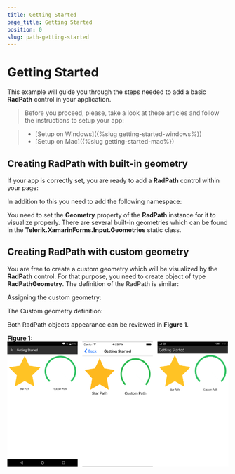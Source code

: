 ```yaml
---
title: Getting Started
page_title: Getting Started
position: 0
slug: path-getting-started
---
```


# Getting Started
   
This example will guide you through the steps needed to add a basic **RadPath** control in your application.

>Before you proceed, please, take a look at these articles and follow the instructions to setup your app:

>- [Setup on Windows]({%slug getting-started-windows%})
>- [Setup on Mac]({%slug getting-started-mac%})


## Creating RadPath with built-in geometry

If your app is correctly set, you are ready to add a **RadPath** control within your page:

<snippet id='path-gettingstarted-starpath-xaml'/>

In addition to this you need to add the following namespace:

<snippet id='xmlns-telerikprimitives'/>	

You need to set the **Geometry** property of the **RadPath** instance for it to visualize properly. There are several built-in geometries which can be found in the **Telerik.XamarinForms.Input.Geometries** static class. 

<snippet id='path-gettingstarted-built-in-geometry'/>	

## Creating RadPath with custom geometry

You are free to create a custom geometry which will be visualized by the **RadPath** control. For that purpose, you need to create object of type **RadPathGeometry**.
The definition of the RadPath is similar:
<snippet id='path-gettingstarted-custompath-xaml'/>	

Assigning the custom geometry:
<snippet id='path-gettingstarted-assigning-custom-geometry'/>	

The Custom geometry definition:
<snippet id='path-gettingstarted-custom-geometry'/>	

Both RadPath objects appearance can be reviewed in **Figure 1**. 

**Figure 1:**
![RadPath Figures](../images/custom_default_paths.png)
